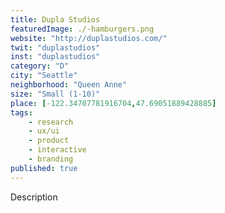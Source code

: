 ```yaml
---
title: Dupla Studios
featuredImage: ./-hamburgers.png
website: "http://duplastudios.com/"
twit: "duplastudios"
inst: "duplastudios"
category: "D"
city: "Seattle"
neighborhood: "Queen Anne"
size: "Small (1-10)"
place: [-122.34707781916704,47.69051889428885]
tags:
    - research
    - ux/ui
    - product
    - interactive
    - branding
published: true
---
```


Description
